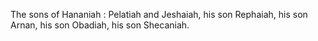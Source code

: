 The sons of Hananiah : Pelatiah and Jeshaiah, his son Rephaiah, his son Arnan, his son Obadiah, his son Shecaniah.
